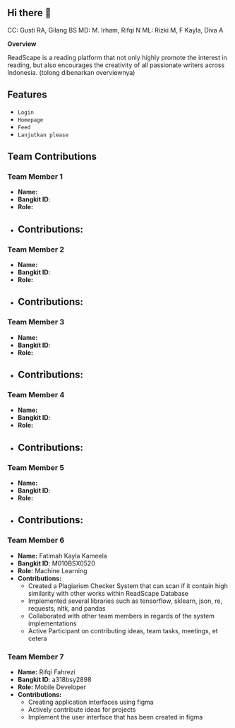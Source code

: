 ## Hi there 👋
CC: Gusti RA, Gilang BS MD: M. Irham, Rifqi N ML: Rizki M, F Kayla, Diva A
<!--

**Here are some ideas to get you started:**

🙋‍♀️ A short introduction - what is your organization all about?
🌈 Contribution guidelines - how can the community get involved?
👩‍💻 Useful resources - where can the community find your docs? Is there anything else the community should know?
🍿 Fun facts - what does your team eat for breakfast?
🧙 Remember, you can do mighty things with the power of [Markdown](https://docs.github.com/github/writing-on-github/getting-started-with-writing-and-formatting-on-github/basic-writing-and-formatting-syntax)
-->
**Overview**

ReadScape is a reading platform that not only highly promote the interest in reading, but also encourages the creativity of all passionate writers across Indonesia.
(tolong dibenarkan overviewnya)

## Features

- `Login`
- `Homepage`
- `Feed`
- `Lanjutkan please`

## Team Contributions

### Team Member 1
- **Name:** 
- **Bangkit ID**: 
- **Role:** 
- **Contributions:**
  - 

### Team Member 2
- **Name:** 
- **Bangkit ID**: 
- **Role:** 
- **Contributions:**
  - 

### Team Member 3
- **Name:** 
- **Bangkit ID**: 
- **Role:** 
- **Contributions:**
  - 

### Team Member 4
- **Name:** 
- **Bangkit ID**: 
- **Role:** 
- **Contributions:**
  - 

### Team Member 5
- **Name:** 
- **Bangkit ID**: 
- **Role:** 
- **Contributions:**
  - 

### Team Member 6

- **Name:** Fatimah Kayla Kameela
- **Bangkit ID**: M010BSX0520
- **Role:** Machine Learning
- **Contributions:**
  - Created a Plagiarism Checker System that can scan if it contain high similarity with other works within ReadScape Database
  - Implemented several libraries such as tensorflow, sklearn, json, re, requests, nltk, and pandas
  - Collaborated with other team members in regards of the system implementations
  - Active Participant on contributing ideas, team tasks, meetings, et cetera

### Team Member 7
- **Name:** Rifqi Fahrezi
- **Bangkit ID**: a318bsy2898
- **Role:** Mobile Developer
- **Contributions:**
  - Creating application interfaces using figma
  - Actively contribute ideas for projects
  - Implement the user interface that has been created in figma
